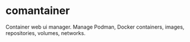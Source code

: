 # comantainer
Container web ui manager. Manage Podman, Docker containers, images, repositories, volumes, networks.

